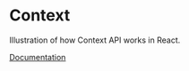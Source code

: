 # Context

Illustration of how Context API works in React.

[Documentation](https://github.com/jinyoungch0i/react-notes/blob/master/Context.md)
